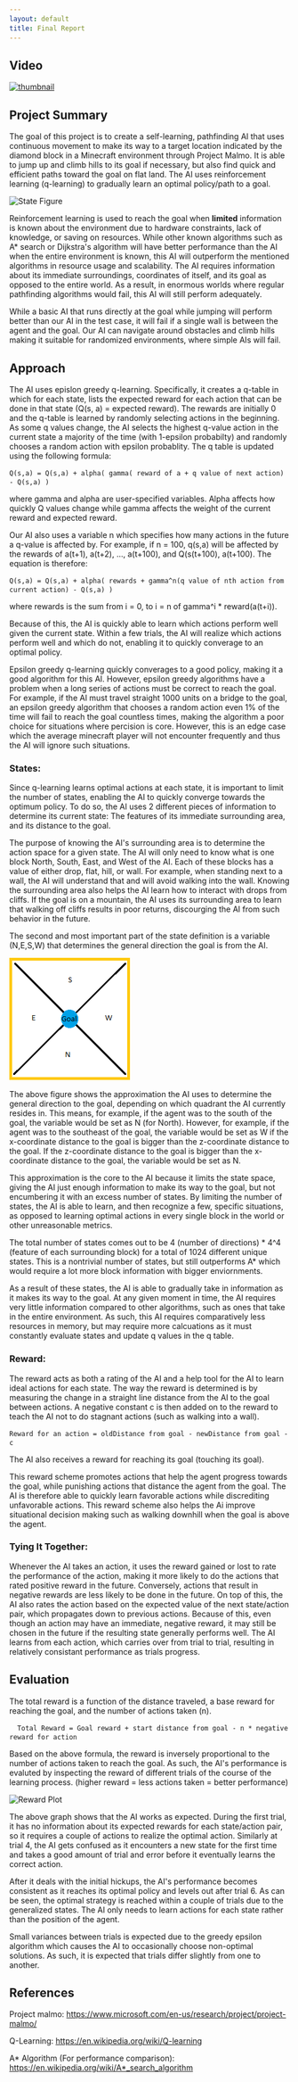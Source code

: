 ```yaml
---
layout: default
title: Final Report
---
```


## Video
[![thumbnail](https://img.youtube.com/vi/KuW1auH_IhM/0.jpg)](https://youtube/KuW1auH_IhM)


## Project Summary
  The goal of this project is to create a self-learning, pathfinding AI that uses continuous movement to make its way to a target location indicated by the diamond block in a Minecraft environment through Project Malmo. It is able to jump up and climb hills to its goal if necessary, but also find quick and efficient paths toward the goal on flat land. The AI uses reinforcement learning (q-learning) to gradually learn an optimal policy/path to a goal.
  
  ![State Figure](https://raw.githubusercontent.com/ctypewriter/Poro-Pathfinder/master/docs/Goalpic.PNG)
  
  Reinforcement learning is used to reach the goal when **limited** information is known about the environment due to hardware constraints, lack of knowledge, or saving on resources. While other known algorithms such as A* search or Dijkstra's algorithm will have better performance than the AI when the entire environment is known, this AI will outperform the mentioned algorithms in resource usage and scalability. The AI requires information about its immediate surroundings, coordinates of itself, and its goal as opposed to the entire world. As a result, in enormous worlds where regular pathfinding algorithms would fail, this AI will still perform adequately.
  
  While a basic AI that runs directly at the goal while jumping will perform better than our AI in the test case, it will fail if a single wall is between the agent and the goal. Our AI can navigate around obstacles and climb hills making it suitable for randomized environments, where simple AIs will fail.


## Approach
  The AI uses epislon greedy q-learning. Specifically, it creates a q-table in which for each state, lists the expected reward for each action that can be done in that state (Q(s, a) = expected reward). The rewards are initially 0 and the q-table is learned by randomly selecting actions in the beginning. As some q values change, the AI selects the highest q-value action in the current state a majority of the time (with 1-epsilon probabilty) and randomly chooses a random action with epsilon probablity. The q table is updated using the following formula:
  
    Q(s,a) = Q(s,a) + alpha( gamma( reward of a + q value of next action) - Q(s,a) )
  
  where gamma and alpha are user-specified variables. Alpha affects how quickly Q values change while gamma affects the weight of the current reward and expected reward.
  
  Our AI also uses a variable n which specifies how many actions in the future a q-value is affected by. For example, if n = 100, q(s,a) will be affected by the rewards of a(t+1), a(t+2), ..., a(t+100), and Q(s(t+100), a(t+100). The equation is therefore:
  
    Q(s,a) = Q(s,a) + alpha( rewards + gamma^n(q value of nth action from current action) - Q(s,a) )
  
  where rewards is the sum from i = 0, to i = n of gamma^i * reward(a(t+i)).
  
  Because of this, the AI is quickly able to learn which actions perform well given the current state. Within a few trials, the AI will realize which actions perform well and which do not, enabling it to quickly converage to an optimal policy.
  
  Epsilon greedy q-learning quickly converages to a good policy, making it a good algorithm for this AI. However, epsilon greedy algorithms have a problem when a long series of actions must be correct to reach the goal. For example, if the AI must travel straight 1000 units on a bridge to the goal, an epsilon greedy algorithm that chooses a random action even 1% of the time will fail to reach the goal countless times, making the algorithm a poor choice for situations where percision is core. However, this is an edge case which the average minecraft player will not encounter frequently and thus the AI will ignore such situations.
  
### States:

  Since q-learning learns optimal actions at each state, it is important to limit the number of states, enabling the AI to quickly converge towards the optimum policy. To do so, the AI uses 2 different pieces of information to determine its current state: The features of its immediate surrounding area, and its distance to the goal.

  The purpose of knowing the AI's surrounding area is to determine the action space for a given state. The AI will only need to know what is one block North, South, East, and West of the AI.  Each of these blocks has a value of either drop, flat, hill, or wall. For example, when standing next to a wall, the AI will understand that and will avoid walking into the wall.  Knowing the surrounding area also helps the AI learn how to interact with drops from cliffs. If the goal is on a mountain, the AI uses its surrounding area to learn that walking off cliffs results in poor returns, discourging the AI from such behavior in the future.
  
  The second and most important part of the state definition is a variable (N,E,S,W) that determines the general direction the goal is from the AI.
  
![State Figure](https://raw.githubusercontent.com/ctypewriter/Malmo-AI/master/docs/StateDemo.PNG)

  The above figure shows the approximation the AI uses to determine the general direction to the goal, depending on which quadrant the AI currently resides in. This means, for example, if the agent was to the south of the goal, the variable would be set as N (for North).  However, for example, if the agent was to the southeast of the goal, the variable would be set as W if the x-coordinate distance to the goal is bigger than the z-coordinate distance to the goal.  If the z-coordinate distance to the goal is bigger than the x-coordinate distance to the goal, the variable would be set as N.  

  This approximation is the core to the AI because it limits the state space, giving the AI just enough information to make its way to the goal, but not encumbering it with an excess number of states. By limiting the number of states, the AI is able to learn, and then recognize a few, specific situations, as opposed to learning optimal actions in every single block in the world or other unreasonable metrics.
  
  The total number of states comes out to be 4 (number of directions) * 4^4 (feature of each surrounding block) for a total of 1024 different unique states. This is a nontrivial number of states, but still outperforms A* which would require a lot more block information with bigger enviornments.

  As a result of these states, the AI is able to gradually take in information as it makes its way to the goal. At any given moment in time, the AI requires very little information compared to other algorithms, such as ones that take in the entire environment.  As such, this AI requires comparatively less resources in memory, but may require more calcuations as it must constantly evaluate states and update q values in the q table.
  
### Reward:

  The reward acts as both a rating of the AI and a help tool for the AI to learn ideal actions for each state. The way the reward is determined is by measuring the change in a straight line distance from the AI to the goal between actions. A negative constant c is then added on to the reward to teach the AI not to do stagnant actions (such as walking into a wall).

    Reward for an action = oldDistance from goal - newDistance from goal - c

  The AI also receives a reward for reaching its goal (touching its goal).

This reward scheme promotes actions that help the agent progress towards the goal, while punishing actions that distance the agent from the goal. The AI is therefore able to quickly learn favorable actions while discrediting unfavorable actions. This reward scheme also helps the Ai improve situational decision making such as walking downhill when the goal is above the agent.

### Tying It Together:

  Whenever the AI takes an action, it uses the reward gained or lost to rate the performance of the action, making it more likely to do the actions that rated positive reward in the future. Conversely, actions that result in negative rewards are less likely to be done in the future. On top of this, the AI also rates the action based on the expected value of the next state/action pair, which propagates down to previous actions. Because of this, even though an action may have an immediate, negative reward, it may still be chosen in the future if the resulting state generally performs well. The AI learns from each action, which carries over from trial to trial, resulting in relatively consistant performance as trials progress.
  
## Evaluation

  The total reward is a function of the distance traveled, a base reward for reaching the goal, and the number of actions taken (n). 
  
      Total Reward = Goal reward + start distance from goal - n * negative reward for action

  Based on the above formula, the reward is inversely proportional to the number of actions taken to reach the goal. As such, the AI's performance is evaluted by inspecting the reward of different trials of the course of the learning process. (higher reward = less actions taken = better performance)

![Reward Plot](https://raw.githubusercontent.com/ctypewriter/Poro-Pathfinder/master/docs/RewardvsTrialHills.PNG)

  The above graph shows that the AI works as expected. During the first trial, it has no information about its expected rewards for each state/action pair, so it requires a couple of actions to realize the optimal action. Similarly at trial 4, the AI gets confused as it encounters a new state for the first time and takes a good amount of trial and error before it eventually learns the correct action. 
  
  After it deals with the initial hickups, the AI's performance becomes consistent as it reaches its optimal policy and levels out after trial 6. As can be seen, the optimal strategy is reached within a couple of trials due to the generalized states. The AI only needs to learn actions for each state rather than the position of the agent. 
  
  Small variances between trials is expected due to the greedy epsilon algorithm which causes the AI to occasionally choose non-optimal solutions. As such, it is expected that trials differ slightly from one to another.
  
## References
  
  Project malmo: https://www.microsoft.com/en-us/research/project/project-malmo/
  
  Q-Learning: https://en.wikipedia.org/wiki/Q-learning
  
  A* Algorithm (For performance comparison): https://en.wikipedia.org/wiki/A*_search_algorithm
